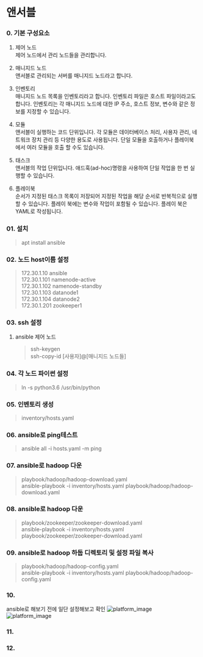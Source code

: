 # 앤서블

### 0. 기본 구성요소

1. 제어 노드  
   제어 노드에서 관리 노드들을 관리합니다.

2. 매니지드 노드  
   앤서블로 관리되는 서버를 매니지드 노드라고 합니다.

3. 인벤토리  
   매니지드 노드 목록을 인벤토리라고 합니다. 인벤토리 파일은 호스트 파일이라고도 합니다.
   인벤토리는 각 매니지드 노드에 대한 IP 주소, 호스트 정보, 변수와 같은 정보를 지정할 수 있습니다.

4. 모듈  
   앤서블이 실행하는 코드 단위입니다.
   각 모듈은 데이터베이스 처리, 사용자 관리, 네트워크 장치 관리 등 다양한 용도로 사용됩니다.
   단일 모듈을 호출하거나 플레이북에서 여러 모듈을 호출 할 수도 있습니다.

5. 태스크  
   앤서블의 작업 단위입니다. 애드훅(ad-hoc)명령을 사용하여 단일 작업을 한 번 실행할 수 있습니다.

6. 플레이북  
   순서가 지정된 태스크 목록이 저장되어 지정된 작업을 해당 순서로 반복적으로 실행할 수 있습니다.
   플레이 북에는 변수와 작업이 포함될 수 있습니다. 플레이 북은 YAML로 작성됩니다.

### 01. 설치

> apt install ansible

### 02. 노드 host이름 설정

> 172.30.1.10 ansible  
> 172.30.1.101 namenode-active  
> 172.30.1.102 namenode-standby  
> 172.30.1.103 datanode1  
> 172.30.1.104 datanode2  
> 172.30.1.201 zookeeper1

### 03. ssh 설정

1. ansible 제어 노드
   > ssh-keygen  
   > ssh-copy-id [사용자]@[매니지드 노드들]

### 04. 각 노드 파이썬 설정

> ln -s python3.6 /usr/bin/python

### 05. 인벤토리 생성

> inventory/hosts.yaml

### 06. ansible로 ping테스트

> ansible all -i hosts.yaml -m ping

### 07. ansible로 hadoop 다운

> playbook/hadoop/hadoop-download.yaml  
>  ansible-playbook -i inventory/hosts.yaml playbook/hadoop/hadoop-download.yaml

### 08. ansible로 hadoop 다운

> playbook/zookeeper/zookeeper-download.yaml  
>  ansible-playbook -i inventory/hosts.yaml playbook/zookeeper/zookeeper-download.yaml

### 09. ansible로 hadoop 하둡 디렉토리 및 설정 파일 복사

> playbook/hadoop/hadoop-config.yaml  
>  ansible-playbook -i inventory/hosts.yaml playbook/hadoop/hadoop-config.yaml

### 10.
ansible로 해보기 전에 일단 설정해보고 확인
![platform_image](https://github.com/ddarahakit/ddarahakit-shop-ansible/blob/master/images/nn1.png)
![platform_image](https://github.com/ddarahakit/ddarahakit-shop-ansible/blob/master/images/nn2.png)



### 11.
### 12.
